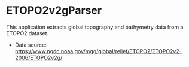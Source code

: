 # ETOPO2v2gParser
 
This application extracts global topography and bathymetry data from a ETOPO2 dataset.

- Data source: https://www.ngdc.noaa.gov/mgg/global/relief/ETOPO2/ETOPO2v2-2006/ETOPO2v2g/
